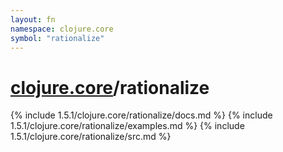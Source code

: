 ```yaml
---
layout: fn
namespace: clojure.core
symbol: "rationalize"
---
```


# [clojure.core](../)/rationalize

{% include 1.5.1/clojure.core/rationalize/docs.md %}
{% include 1.5.1/clojure.core/rationalize/examples.md %}
{% include 1.5.1/clojure.core/rationalize/src.md %}

